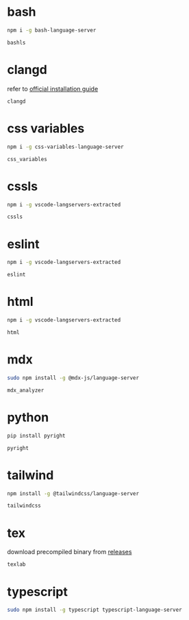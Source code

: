 # bash

```bash
npm i -g bash-language-server
```

`bashls`

# clangd

refer to [official installation guide](https://clangd.llvm.org/installation.html)

`clangd`

# css variables

```bash
npm i -g css-variables-language-server
```

`css_variables`

# cssls

```bash
npm i -g vscode-langservers-extracted
```

`cssls`

# eslint

```bash
npm i -g vscode-langservers-extracted
```

`eslint`

# html

```bash
npm i -g vscode-langservers-extracted
```

`html`

# mdx

```bash
sudo npm install -g @mdx-js/language-server
```

`mdx_analyzer`

# python

```bash
pip install pyright
```

`pyright`

# tailwind

```bash
npm install -g @tailwindcss/language-server
```

`tailwindcss`

# tex

download precompiled binary from [releases](https://github.com/latex-lsp/texlab/releases)

`texlab`

# typescript

```bash
sudo npm install -g typescript typescript-language-server
```
